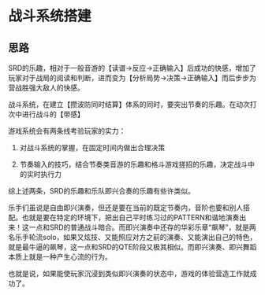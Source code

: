 # 战斗系统搭建

## 思路

SRD的乐趣，相对于一般音游的【读谱->反应->正确输入】后成功的快感，增加了玩家对于战局的阅读和判断，进而变为【分析局势->决策->正确输入】而后步步为营战胜强大敌人的快感。

战斗系统，在建立【攒波防同时结算】体系的同时，要突出节奏的乐趣。在动次打次中进行战斗的【带感】

游戏系统会有两条线考验玩家的实力：

1. 对战斗系统的掌握，在固定时间内做出合理决策

2. 节奏输入的技巧，结合节奏类音游的乐趣和格斗游戏搓招的乐趣，决定战斗中的实时执行力

综上述两条，SRD的乐趣和乐队即兴合奏的乐趣有些许类似。

乐手们虽说是自由即兴演奏，但还是要在当前的既定节奏内，音阶也要和别人搭配。也就是要在特定的环境下，把出自己平时练习过的PATTERN和谐地演奏出来！这一点和SRD的普通战斗暗合。而即兴演奏中还存的华彩乐章“飙琴”，就是两名乐手轮流solo，如果又炫技、又能照应对方之前的演奏、又能演出自己的特色，就是最牛逼的飙琴，这一点和SRD的QTE阶段又极其相似。而即兴演奏、即兴舞蹈本质上就是一种产生心流的行为。

也就是说，如果能使玩家沉浸到类似即兴演奏的状态中，游戏的体验营造工作就成功了。
